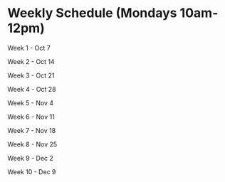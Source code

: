 # Weekly Schedule (Mondays 10am-12pm)

Week 1 - Oct 7


Week 2 - Oct 14


Week 3 - Oct 21


Week 4 - Oct 28


Week 5 - Nov 4


Week 6 - Nov 11


Week 7 - Nov 18


Week 8 - Nov 25


Week 9 - Dec 2


Week 10 - Dec 9
